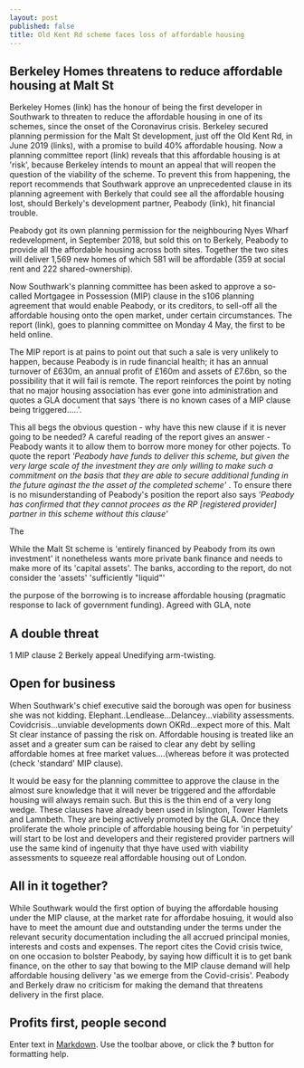 ```yaml
---
layout: post
published: false
title: Old Kent Rd scheme faces loss of affordable housing
---
```

## Berkeley Homes threatens to reduce affordable housing at Malt St

Berkeley Homes (link) has the honour of being the first developer in Southwark  to threaten to reduce the affordable housing in one of its schemes, since the onset of the Coronavirus crisis.  Berkeley secured planning permission for the Malt St development, just off the Old Kent Rd, in June 2019 (links), with a promise to build 40% affordable housing.  Now a planning committee report (link) reveals that this affordable housing is at 'risk', because Berkeley intends to mount an appeal that will reopen the question of the viability of the scheme.  To prevent this from happening, the report recommends that Southwark approve an unprecedented clause in its planning agreement with Berkely that could see all the affordable housing lost, should Berkely's development partner, Peabody (link), hit financial trouble.

Peabody got its own planning permission for the neighbouring Nyes Wharf redevelopment, in September 2018, but sold this on to Berkely, Peabody to provide  all the affordable housing across both sites.  Together the two sites will deliver 1,569 new homes of which 581 will be affordable (359 at social rent and 222 shared-ownership).

Now Southwark's planning committee has been asked to approve a so-called Mortgagee in Possession (MIP) clause in the s106 planning agreement that would enable Peabody, or its creditors, to sell-off all the affordable housing onto the open market, under certain circumstances.  The report (link), goes to planning committee on Monday 4 May, the first to be held online.

The MIP report is at pains to point out that such a sale is very unlikely to happen, because Peabody is in rude financial health; it has an annual turnover of £630m, an annual profit of £160m and assets of £7.6bn, so the possibility that it will fail is remote.  The report reinforces the point by noting that no major housing association has ever gone into administration and quotes a GLA document that says 'there is no known cases of a MIP clause being triggered.....'.

This all begs the obvious question - why have this new clause if it is never going to be needed?
A careful reading of the report gives an answer - Peabody wants it to allow them to borrow more money for other pojects.  To quote the report _'Peabody have funds to deliver this scheme, but given the very large scale of the investment they are only willing to make such a commitment on the basis that they are able to secure additional funding in the future aginast the the asset of the completed scheme'_ . To ensure there is no misunderstanding of Peabody's position the report also says _'Peabody has confirmed that they cannot procees as the RP [registered provider] partner in this scheme without this clause'_

The 



While the Malt St scheme is 'entirely financed by Peabody from its own investment' it nonetheless wants more private bank finance and needs to make more of its 'capital assets'. The banks, according to the report, do not consider the 'assets' 'sufficiently "liquid"'

the purpose of the borrowing is to increase affordable housing (pragmatic response to lack of government funding).  Agreed with GLA, note

## A double threat
1 MIP clause 2 Berkely appeal
Unedifying arm-twisting.


## Open for business

When Southwark's chief executive said the borough was open for business she was not kidding. Elephant..Lendlease...Delancey...viability assessments.  Covidcrisis...unviable developments down OKRd...expect more of this.  Malt St clear instance of passing the risk on.  Affordable housing is treated like an asset and a greater sum can be raised to clear any debt by selling affordable homes at free market values....(whereas before it was protected (check 'standard' MIP clause).

It would be easy for the planning committee to approve the clause in the almost sure knowledge that it will never be triggered and the affordable housing will always remain such.  But this is the thin end of a very long wedge.  These clauses have already been used in Islington, Tower Hamlets and Lamnbeth.  They are being actively promoted by the GLA.  Once they proliferate the whole principle of affordable housing being for 'in perpetuity' will start to be lost and developers and their registered provider partners will use the same kind of ingenuity that thye have used with viability assessments to squeeze real affordable housing out of London.



## All in it together?

While Southwark would the first option of buying the affordable housing under the MIP clause, at the market rate for affordabe hosuing, it would also have to meet the amount due and outstanding under the terms under the relevant security documentation including the all accrued principal monies, interests and costs and expenses. The report cites the Covid crisis twice, on one occasion to bolster Peabody, by saying how difficult it is to get bank finance, on the other to say that bowing to the MIP clause demand will help affordable housing delivery 'as we emerge from the Covid-crisis'.  Peabody and Berkely draw no criticism for making the demand that threatens delivery in the first place.

## Profits first, people second


Enter text in [Markdown](http://daringfireball.net/projects/markdown/). Use the toolbar above, or click the **?** button for formatting help.
